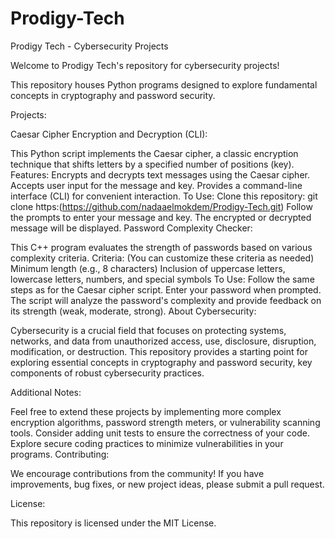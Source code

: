 # Prodigy-Tech
Prodigy Tech - Cybersecurity Projects

Welcome to Prodigy Tech's repository for cybersecurity projects!

This repository houses Python programs designed to explore fundamental concepts in cryptography and password security.

Projects:

Caesar Cipher Encryption and Decryption (CLI):

This Python script implements the Caesar cipher, a classic encryption technique that shifts letters by a specified number of positions (key).
Features:
Encrypts and decrypts text messages using the Caesar cipher.
Accepts user input for the message and key.
Provides a command-line interface (CLI) for convenient interaction.
To Use:
Clone this repository: git clone https:(https://github.com/nadaaelmokdem/Prodigy-Tech.git)
Follow the prompts to enter your message and key.
The encrypted or decrypted message will be displayed.
Password Complexity Checker:

This C++ program evaluates the strength of passwords based on various complexity criteria.
Criteria: (You can customize these criteria as needed)
Minimum length (e.g., 8 characters)
Inclusion of uppercase letters, lowercase letters, numbers, and special symbols
To Use:
Follow the same steps as for the Caesar cipher script.
Enter your password when prompted.
The script will analyze the password's complexity and provide feedback on its strength (weak, moderate, strong).
About Cybersecurity:

Cybersecurity is a crucial field that focuses on protecting systems, networks, and data from unauthorized access, use, disclosure, disruption, modification, or destruction. This repository provides a starting point for exploring essential concepts in cryptography and password security, key components of robust cybersecurity practices.

Additional Notes:

Feel free to extend these projects by implementing more complex encryption algorithms, password strength meters, or vulnerability scanning tools.
Consider adding unit tests to ensure the correctness of your code.
Explore secure coding practices to minimize vulnerabilities in your programs.
Contributing:

We encourage contributions from the community! If you have improvements, bug fixes, or new project ideas, please submit a pull request.

License:

This repository is licensed under the MIT License.
